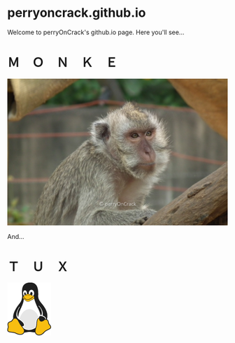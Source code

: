 # perryoncrack.github.io
Welcome to perryOnCrack's github.io page. Here you'll see...

# Ｍ　Ｏ　Ｎ　Ｋ　Ｅ
![monke](images/monke.jpg)

And...

# Ｔ　Ｕ　Ｘ
![tux](images/tux.png)

